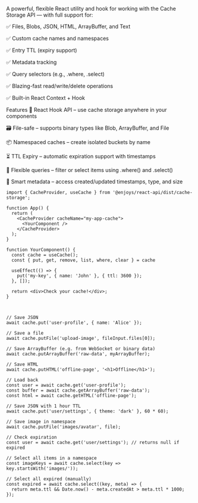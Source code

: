 A powerful, flexible React utility and hook for working with the Cache Storage API — with full support for:

✅ Files, Blobs, JSON, HTML, ArrayBuffer, and Text

✅ Custom cache names and namespaces

✅ Entry TTL (expiry support)

✅ Metadata tracking

✅ Query selectors (e.g., .where, .select)

✅ Blazing-fast read/write/delete operations

✅ Built-in React Context + Hook

Features
🧠 React Hook API – use cache storage anywhere in your components

🗃️ File-safe – supports binary types like Blob, ArrayBuffer, and File

📦 Namespaced caches – create isolated buckets by name

⏳ TTL Expiry – automatic expiration support with timestamps

🎯 Flexible queries – filter or select items using .where() and .select()

💾 Smart metadata – access created/updated timestamps, type, and size

```tsx
import { CacheProvider, useCache } from '@enjoys/react-api/dist/cache-storage';

function App() {
  return (
    <CacheProvider cacheName="my-app-cache">
      <YourComponent />
    </CacheProvider>
  );
}

function YourComponent() {
  const cache = useCache();
  const { put, get, remove, list, where, clear } = cache

  useEffect(() => {
    put('my-key', { name: 'John' }, { ttl: 3600 });
  }, []);

  return <div>Check your cache!</div>;
}



// Save JSON
await cache.put('user-profile', { name: 'Alice' });

// Save a file
await cache.putFile('upload-image', fileInput.files[0]);

// Save ArrayBuffer (e.g. from WebSocket or binary data)
await cache.putArrayBuffer('raw-data', myArrayBuffer);

// Save HTML
await cache.putHTML('offline-page', '<h1>Offline</h1>');

// Load back
const user = await cache.get('user-profile');
const buffer = await cache.getArrayBuffer('raw-data');
const html = await cache.getHTML('offline-page');

// Save JSON with 1 hour TTL
await cache.put('user/settings', { theme: 'dark' }, 60 * 60);

// Save image in namespace
await cache.putFile('images/avatar', file);

// Check expiration
const user = await cache.get('user/settings'); // returns null if expired

// Select all items in a namespace
const imageKeys = await cache.select(key => key.startsWith('images/'));

// Select all expired (manually)
const expired = await cache.select((key, meta) => {
  return meta.ttl && Date.now() - meta.createdAt > meta.ttl * 1000;
});

```